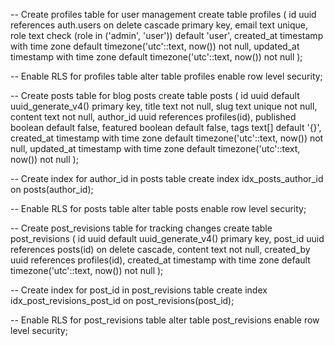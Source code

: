 -- Create profiles table for user management
create table profiles (
id uuid references auth.users on delete cascade primary key,
email text unique,
role text check (role in ('admin', 'user')) default 'user',
created_at timestamp with time zone default timezone('utc'::text, now()) not null,
updated_at timestamp with time zone default timezone('utc'::text, now()) not null
);

-- Enable RLS for profiles table
alter table profiles enable row level security;

-- Create posts table for blog posts
create table posts (
id uuid default uuid_generate_v4() primary key,
title text not null,
slug text unique not null,
content text not null,
author_id uuid references profiles(id),
published boolean default false,
featured boolean default false,
tags text[] default '{}',
created_at timestamp with time zone default timezone('utc'::text, now()) not null,
updated_at timestamp with time zone default timezone('utc'::text, now()) not null
);

-- Create index for author_id in posts table
create index idx_posts_author_id on posts(author_id);

-- Enable RLS for posts table
alter table posts enable row level security;

-- Create post_revisions table for tracking changes
create table post_revisions (
id uuid default uuid_generate_v4() primary key,
post_id uuid references posts(id) on delete cascade,
content text not null,
created_by uuid references profiles(id),
created_at timestamp with time zone default timezone('utc'::text, now()) not null
);

-- Create index for post_id in post_revisions table
create index idx_post_revisions_post_id on post_revisions(post_id);

-- Enable RLS for post_revisions table
alter table post_revisions enable row level security;
